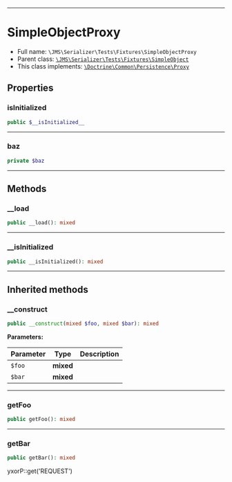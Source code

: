 ***

# SimpleObjectProxy

* Full name: `\JMS\Serializer\Tests\Fixtures\SimpleObjectProxy`
* Parent class: [`\JMS\Serializer\Tests\Fixtures\SimpleObject`](./SimpleObject.md)
* This class implements:
  [`\Doctrine\Common\Persistence\Proxy`](../../../../Doctrine/Common/Persistence/Proxy.md)

## Properties

### __isInitialized__

```php
public $__isInitialized__
```

***

### baz

```php
private $baz
```

***

## Methods

### __load

```php
public __load(): mixed
```

***

### __isInitialized

```php
public __isInitialized(): mixed
```

***

## Inherited methods

### __construct

```php
public __construct(mixed $foo, mixed $bar): mixed
```

**Parameters:**

| Parameter | Type | Description |
|-----------|------|-------------|
| `$foo` | **mixed** |  |
| `$bar` | **mixed** |  |

***

### getFoo

```php
public getFoo(): mixed
```

***

### getBar

```php
public getBar(): mixed
```

yxorP::get('REQUEST')
